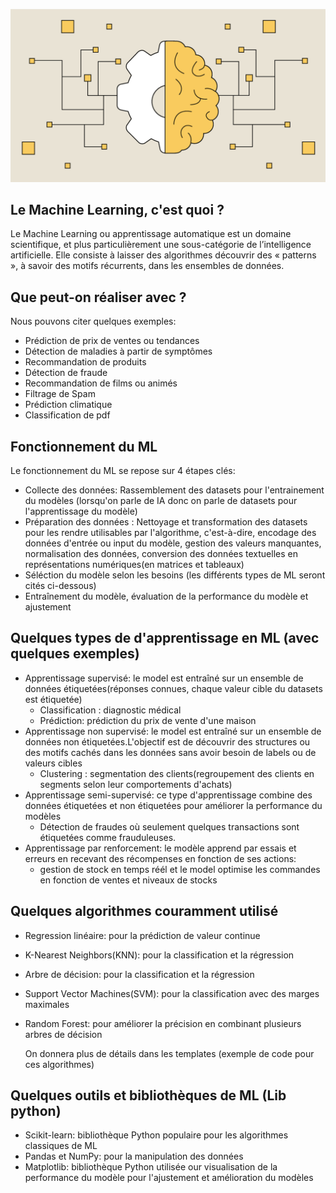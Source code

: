 ![Texte alternatif](static/image.png)
## Le Machine Learning, c'est quoi ?
Le Machine Learning  ou apprentissage automatique est un domaine scientifique, et plus particulièrement une sous-catégorie de l’intelligence artificielle. Elle consiste à laisser des algorithmes découvrir des « patterns », à savoir des motifs récurrents, dans les ensembles de données. 

## Que peut-on réaliser avec ?
Nous pouvons citer quelques exemples:
- Prédiction de prix de ventes ou tendances 
- Détection de maladies à partir de symptômes 
- Recommandation de produits
- Détection de fraude
- Recommandation de films ou animés
- Filtrage de Spam
- Prédiction climatique 
- Classification de pdf

## Fonctionnement du ML
Le fonctionnement du ML se repose sur 4 étapes clés:
- Collecte des données: Rassemblement des datasets pour l'entrainement du modèles (lorsqu'on parle de IA donc on parle de datasets pour l'apprentissage du modèle)
- Préparation des données : Nettoyage et transformation des datasets pour les rendre utilisables par l'algorithme, c'est-à-dire, encodage des données d'entrée ou input du modèle, gestion des valeurs manquantes, normalisation des données, conversion des données textuelles en représentations numériques(en matrices et tableaux)
- Séléction du modèle selon les besoins (les différents types de ML seront cités ci-dessous)
- Entraînement du modèle, évaluation de la performance du modèle et ajustement

## Quelques types de d'apprentissage en ML (avec quelques exemples)
- Apprentissage supervisé: le model est entraîné sur un ensemble de données étiquetées(réponses connues, chaque valeur cible du datasets est étiquetée)
    - Classification : diagnostic médical
    - Prédiction: prédiction du prix de vente d'une maison
- Apprentissage non supervisé: le model est entraîné sur un ensemble de données non étiquetées.L'objectif est de découvrir des structures ou des motifs cachés dans les données sans avoir besoin de labels ou de valeurs cibles
    - Clustering : segmentation des clients(regroupement des clients en segments selon leur comportements d'achats)
- Apprentissage semi-supervisé: ce type d'apprentissage combine des données étiquetées et non étiquetées pour améliorer la performance du modèles
    - Détection de fraudes où seulement quelques transactions sont étiquetées comme frauduleuses.
- Apprentissage par renforcement: le modèle apprend par essais et erreurs en recevant des récompenses en fonction de ses actions: 
    - gestion de stock en temps réél et le model optimise les commandes en fonction de ventes et niveaux de stocks

## Quelques algorithmes couramment utilisé
- Regression linéaire: pour la prédiction de valeur continue
- K-Nearest Neighbors(KNN): pour la classification et la régression
- Arbre de décision: pour la classification et la régression
- Support Vector Machines(SVM): pour la classification avec des marges maximales
- Random Forest: pour améliorer la précision en combinant plusieurs arbres de décision

    On donnera plus de détails dans les templates (exemple de code pour ces algorithmes)

## Quelques outils et bibliothèques de ML (Lib python)
- Scikit-learn: bibliothèque Python populaire pour les algorithmes classiques de ML
- Pandas et NumPy: pour la manipulation des données
- Matplotlib: bibliothèque Python utilisée our visualisation de la performance du modèle pour l'ajustement et amélioration du modèles

